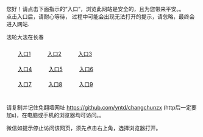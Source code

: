 您好！请点击下面指示的“入口”，浏览此网站是安全的，且为您带来平安。。 <br/>
点击入口后，请耐心等待， 过程中可能会出现无法打开的提示，请忽略，最终会进入网站. </br>

法轮大法在长春<br/>
<div style="padding:10px"><a style="margin:20px" target="_blank" href="https://d2j7fkl4mq01t5.cloudfront.net/2Qpsp?epxwju" id="ccLink1" rel="nofollow">入口1</a> <a target="_blank" style="margin:20px" href="https://dq1lbxvlqixay.cloudfront.net/2Qpsp?pmthbmh" id="ccLink2" rel="nofollow">入口2</a> <a style="margin:20px" target="_blank" href="https://d3veiu3c745l6z.cloudfront.net/2Qpsp?kclibt" id="ccLink3" rel="nofollow">入口3</a></div>

<div style="padding:10px" ><a style="margin:20px" target="_blank" href="https://d2j7fkl4mq01t5.cloudfront.net/2Qpsp?epxwju" id="ccLink4" rel="nofollow">入口4</a> <a style="margin:20px" href="https://dq1lbxvlqixay.cloudfront.net/2Qpsp?pmthbmh" target="_blank" id="ccLink5" rel="nofollow">入口5</a> <a style="margin:20px" href="https://d3veiu3c745l6z.cloudfront.net/2Qpsp?kclibt" target="_blank" id="ccLink6" rel="nofollow">入口6</a></div>

<div style="padding:10px"><a style="margin:20px" target="_blank" href="https://d2j7fkl4mq01t5.cloudfront.net/2Qpsp?epxwju" id="ccLink7" rel="nofollow">入口7</a> <a style="margin:20px" href="https://dq1lbxvlqixay.cloudfront.net/2Qpsp?pmthbmh" target="_blank" id="ccLink8" rel="nofollow">入口8</a> <a style="margin:20px" target="_blank" href="https://d3veiu3c745l6z.cloudfront.net/2Qpsp?kclibt" id="ccLink9" rel="nofollow">入口9</a></div>

<br/>



请复制并记住免翻墙网址 https://github.com/yntd/changchunzx (http后一定要加s)，在电脑或手机的浏览器均可访问。。<br/>

微信如提示停止访问该网页，须先点击右上角，选择浏览器打开。

